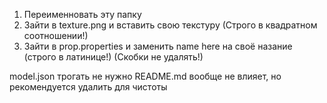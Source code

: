 1. Переименновать эту папку
 2. Зайти в texture.png и вставить свою текстуру (Строго в квадратном соотношении!)
 3. Зайти в prop.properties и заменить name here на своё назание (строго в латинице!) (Скобки не удалять!)

model.json трогать не нужно
README.md вообще не влияет, но рекомендуется удалить для чистоты 
